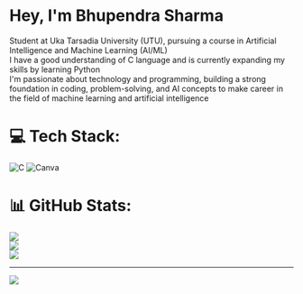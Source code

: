 # Hey, I'm Bhupendra Sharma

Student at Uka Tarsadia University (UTU), pursuing a course in Artificial Intelligence and Machine Learning (AI/ML)<br/>
I have a good understanding of C language and is currently expanding my skills by learning Python<br/>
I'm passionate about technology and programming, building a strong foundation in coding, problem-solving, and AI concepts to make career in the field of machine learning and artificial intelligence<br/>


# 💻 Tech Stack:
![C](https://img.shields.io/badge/c-%2300599C.svg?style=for-the-badge&logo=c&logoColor=white) ![Canva](https://img.shields.io/badge/Canva-%2300C4CC.svg?style=for-the-badge&logo=Canva&logoColor=white)
# 📊 GitHub Stats:
![](https://github-readme-stats.vercel.app/api?username=Bhupendra-06-Sharma&theme=radical&hide_border=false&include_all_commits=false&count_private=false)<br/>
![](https://nirzak-streak-stats.vercel.app/?user=Bhupendra-06-Sharma&theme=radical&hide_border=false)<br/>
![](https://github-readme-stats.vercel.app/api/top-langs/?username=Bhupendra-06-Sharma&theme=radical&hide_border=false&include_all_commits=false&count_private=false&layout=compact)

---
[![](https://visitcount.itsvg.in/api?id=Bhupendra-06-Sharma&icon=2&color=0)](https://visitcount.itsvg.in)

<!-- Proudly created with GPRM ( https://gprm.itsvg.in ) -->

